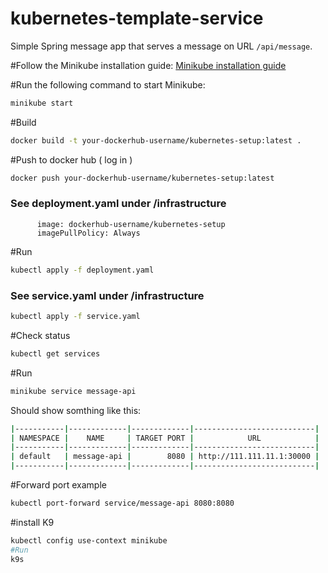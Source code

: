 # kubernetes-template-service

Simple Spring message app that serves a message on URL `/api/message`.

#Follow the Minikube installation guide:
[Minikube installation guide](https://minikube.sigs.k8s.io/docs/start/?arch=%2Fmacos%2Farm64%2Fstable%2Fhomebrew)


#Run the following command to start Minikube:
```bash
minikube start 
```
#Build
```bash
docker build -t your-dockerhub-username/kubernetes-setup:latest . 
```
#Push to docker hub ( log in )
```bash
docker push your-dockerhub-username/kubernetes-setup:latest                        
```
### See deployment.yaml under /infrastructure 
          image: dockerhub-username/kubernetes-setup
          imagePullPolicy: Always

#Run
```bash
kubectl apply -f deployment.yaml
```
### See service.yaml under /infrastructure
```bash
kubectl apply -f service.yaml
```
#Check status
```bash
kubectl get services
```

#Run
```bash
minikube service message-api
```
Should show somthing like this: 
```bash
|-----------|-------------|-------------|---------------------------|
| NAMESPACE |    NAME     | TARGET PORT |            URL            |
|-----------|-------------|-------------|---------------------------|
| default   | message-api |        8080 | http://111.111.11.1:30000 |
|-----------|-------------|-------------|---------------------------|
```
#Forward port example
```bash
kubectl port-forward service/message-api 8080:8080
```

#install K9 
```bash
kubectl config use-context minikube
#Run
k9s
```




